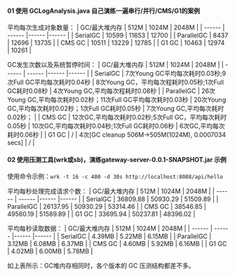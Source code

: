 #### 01 使用 GCLogAnalysis.java 自己演练一遍串行/并行/CMS/G1的案例
平均每次生成对象数量：
| GC/最大堆内存 | 512M | 1024M | 2048M |
| ------ | ------ |------ |------ |
| SerialGC | 10599 | 11653 | 12700 |
| ParallelGC | 8437 | 12696 | 13735 |
| CMS GC | 10511 | 13229 | 12785 |
| G1 GC | 10463 | 12974 | 10261 |

GC发生次数以及系统暂停时间：
| GC/最大堆内存 | 512M | 1024M | 2048M |
| ------ | ------ |------ |------ |
| SerialGC | 7次Young GC平均每次耗时0.03秒;9次Full GC平均每次耗时0.04秒 | 8次Young GC，平均每次程耗时0.05秒;1次Full GC耗时0.08秒 | 4次Young GC,平均每次程耗时0.08秒 |
| ParallelGC | 26次Young GC,平均每次耗时0.02秒；11次Full GC平均每次耗时0.03秒 | 20次Young GC,平均每次耗时0.02秒；1次Full GC耗时0.05秒 | 7次Young GC,平均每次耗时0.02秒； |
| CMS GC | 12次GC,平均每次耗时0.02秒;5次Full GC，平均每次耗时0.05秒 | 10次GC,平均每次耗时0.04秒;1次Full GC耗时0.06秒 | 6次GC,平均每次耗时0.06秒 |
| G1 GC | / | 4次[GC cleanup 506M->505M(1024M), 0.0007034 secs] | / |

#### 02 使用压测工具(wrk或sb)，演练gateway-server-0.0.1-SNAPSHOT.jar 示例
使用命令示例：`wrk -t 16 -c 400 -d 30s http://localhost:8088/api/hello`

平均每秒处理完成请求个数：
| GC/最大堆内存 | 512M | 1024M | 2048M |
| ------ | ------ |------ |------ |
| SerialGC | 36809.88 | 50930.29 | 51509.89 |
| ParallelGC | 26137.95 | 50930.29 | 53314.46 |
| CMS GC | 38546.85 | 49560.19 | 51589.89 |
| G1 GC | 33695.94 | 50237.81 | 48396.02 |

平均每秒读取数据：
| GC/最大堆内存 | 512M | 1024M | 2048M |
| ------ | ------ |------ |------ |
| SerialGC | 4.39MB | 5.22MB | 6.15MB |
| ParallelGC | 3.12MB | 6.08MB | 6.37MB |
| CMS GC | 4.60MB | 5.92MB | 6.16MB |
| G1 GC | 4.02MB | 6.00MB | 5.78MB |
 
 如上表所示：GC堆内存相同时，各个版本的 GC 压测结构都差不多。
